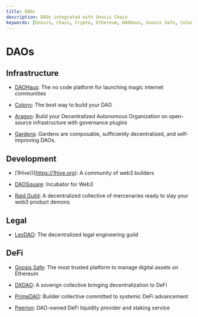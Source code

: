 ```yaml
---
title: DAOs
description: DAOs integrated with Gnosis Chain
keywords: [Gnosis, Chain, Crypto, Ethereum, DAOHaus, Gnosis Safe, Colony, LexDAO, Raid Guild, DAOSquare, Aragon, PrimeDAO, DXDAO, Peerion, Bright DAO, Gardens] 
---
```


# DAOs

## Infrastructure

* [DAOHaus](https://daohaus.club/): The no code platform for launching magic internet communities

* [Colony](https://colony.io): The best way to build your DAO

* [Aragon](https://andao.aragon.org/): Build your Decentralized Autonomous Organization on open-source infrastructure with governance plugins

* [Gardens](https://t.co/cyzuXlywAd): Gardens are composable, sufficiently decentralized, and self-improving DAOs.

## Development

* [1Hive]((https://1hive.org): A community of web3 builders

* [DAOSquare](https://daosquare.io/): Incubator for Web3

* [Raid Guild](https://www.raidguild.org/): A decentralized collective of mercenaries ready to slay your web3 product demons

## Legal

* [LexDAO](https://www.lexdao.coop/): The decentralized legal engineering guild

## DeFi

* [Gnosis Safe](https://gnosis-safe.io/): The most trusted platform to manage digital assets on Ethereum

* [DXDAO](https://dxdao.eth.limo/): A soverign collective bringing decentralization to DeFi

* [PrimeDAO](https://www.prime.xyz/): Builder collective committed to systemic DeFi advancement

* [Peerion](https://t.co/OgxRAV6CHB): DAO-owned DeFi liquidity provider and staking service